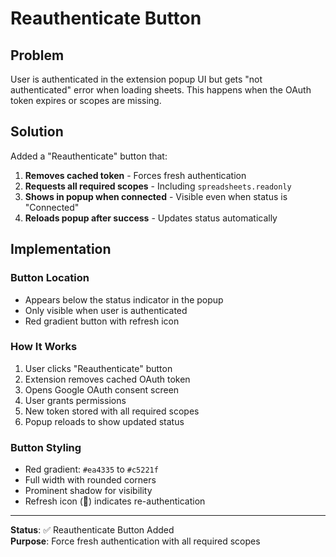 # Reauthenticate Button

## Problem
User is authenticated in the extension popup UI but gets "not authenticated" error when loading sheets. This happens when the OAuth token expires or scopes are missing.

## Solution
Added a "Reauthenticate" button that:
1. **Removes cached token** - Forces fresh authentication
2. **Requests all required scopes** - Including `spreadsheets.readonly`
3. **Shows in popup when connected** - Visible even when status is "Connected"
4. **Reloads popup after success** - Updates status automatically

## Implementation

### Button Location
- Appears below the status indicator in the popup
- Only visible when user is authenticated
- Red gradient button with refresh icon

### How It Works
1. User clicks "Reauthenticate" button
2. Extension removes cached OAuth token
3. Opens Google OAuth consent screen
4. User grants permissions
5. New token stored with all required scopes
6. Popup reloads to show updated status

### Button Styling
- Red gradient: `#ea4335` to `#c5221f`
- Full width with rounded corners
- Prominent shadow for visibility
- Refresh icon (🔄) indicates re-authentication

---

**Status**: ✅ Reauthenticate Button Added  
**Purpose**: Force fresh authentication with all required scopes

